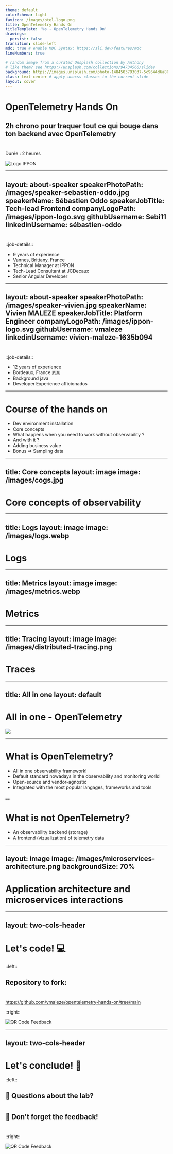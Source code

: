 ```yaml
---
theme: default
colorSchema: light
favicon: /images/otel-logo.png
title: OpenTelemetry Hands On
titleTemplate: '%s - OpenTelemetry Hands On'
drawings:
  persist: false
transition: slide-left
mdc: true # enable MDC Syntax: https://sli.dev/features/mdc
lineNumbers: true

# random image from a curated Unsplash collection by Anthony
# like them? see https://unsplash.com/collections/94734566/slidev
background: https://images.unsplash.com/photo-1484503793037-5c9644d6a80a
class: text-center # apply unocss classes to the current slide
layout: cover
---
```


# OpenTelemetry Hands On

## 2h chrono pour traquer tout ce qui bouge dans ton backend avec OpenTelemetry

Durée : 2 heures

![Logo IPPON](/images/ippon-logo.svg)

---
layout: about-speaker
speakerPhotoPath: /images/speaker-sebastien-oddo.jpg
speakerName: Sébastien Oddo
speakerJobTitle: Tech-lead Frontend
companyLogoPath: /images/ippon-logo.svg
githubUsername: Sebi11
linkedinUsername: sébastien-oddo
---

::job-details::

- 9 years of experience
- Vannes, Brittany, France
- Technical Manager at IPPON
- Tech-Lead Consultant at JCDecaux
- Senior Angular Developer <logos-angular-icon />

---
layout: about-speaker
speakerPhotoPath: /images/speaker-vivien.jpg
speakerName: Vivien MALEZE
speakerJobTitle: Platform Engineer
companyLogoPath: /images/ippon-logo.svg
githubUsername: vmaleze
linkedinUsername: vivien-maleze-1635b094
---

::job-details::

- 12 years of experience
- Bordeaux, France 🇫🇷
- Background java <logos-java />
- Developer Experience afficionados <logos-kubernetes />

---

# Course of the hands on

- Dev environment installation
- Core concepts
- What happens when you need to work without observability ?
- And with it ?
- Adding business value
- Bonus => Sampling data

---
title: Core concepts
layout: image
image: /images/cogs.jpg
---

<h1 class="over-image w-145 text-white absolute-center">Core concepts of observability</h1>

---
title: Logs
layout: image
image: /images/logs.webp
---

<h1 class="over-image w-30 text-white">Logs</h1>

---
title: Metrics
layout: image
image: /images/metrics.webp
---

<h1 class="over-image w-42">Metrics</h1>

---
title: Tracing
layout: image
image: /images/distributed-tracing.png
---

<h1 class="over-image w-39">Traces</h1>

---
title: All in one
layout: default
---

# All in one - OpenTelemetry

<img src="/images/otel-logo.png" class="absolute-center"/>

---

# What is OpenTelemetry?

- All in one observability framework!
- Default standard nowadays in the observability and monitoring world
- Open-source and vendor-agnostic
- Integrated with the most popular langages, frameworks and tools

\_\_

# What is not OpenTelemetry?

- An observability backend (storage)
- A frontend (vizualization) of telemetry data

---
layout: image
image: /images/microservices-architecture.png
backgroundSize: 70%
---

# Application architecture and microservices interactions

---
layout: two-cols-header
---

# Let's code! 💻

::left::

<div class="content-center h-full">

## Repository to **fork**:

https://github.com/vmaleze/opentelemetry-hands-on/tree/main

</div>

::right::

![QR Code Feedback](/images/repository-vmaleze-qr-code.png)

<style>
.two-cols-header {
    grid-template-rows: 1fr 3fr;
}
h2 {
    margin-bottom: 40px;
}
</style>

---
layout: two-cols-header
---

# Let's conclude! 👋

::left::

<div class="content-center h-full">

## 🤔 Questions about the lab?

## 🙏 Don't forget the feedback!

</div>
::right::

![QR Code Feedback](/images/DevFest_Nantes_2025-feedback-qr-code.png)

<style>
.two-cols-header {
    grid-template-rows: 1fr 3fr;
}
h2 {
    margin-bottom: 40px;
}
</style>
